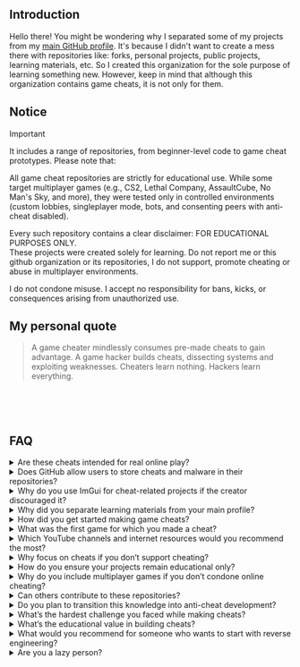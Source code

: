 ## Introduction
Hello there! You might be wondering why I separated some of my projects from my [main GitHub profile](https://github.com/pilot2254). It's because I didn't want to create a mess there with repositories like: forks, personal projects, public projects, learning materials, etc. So I created this organization for the sole purpose of learning something new. However, keep in mind that although this organization contains game cheats, it is not only for them.

## Notice
> [!IMPORTANT]
> It includes a range of repositories, from beginner-level code to game cheat prototypes. Please note that:
>
> All game cheat repositories are strictly for educational use. While some target multiplayer games (e.g., CS2, Lethal Company, AssaultCube, No Man's Sky, and more), they were tested only in controlled environments (custom lobbies, singleplayer mode, bots, and consenting peers with anti-cheat disabled).
>
> Every such repository contains a clear disclaimer: FOR EDUCATIONAL PURPOSES ONLY.<br />
> These projects were created solely for learning. Do not report me or this github organization or its repositories, I do not support, promote cheating or abuse in multiplayer environments.
>
> I do not condone misuse. I accept no responsibility for bans, kicks, or consequences arising from unauthorized use.

## My personal quote
> A game cheater mindlessly consumes pre-made cheats to gain advantage. A game hacker builds cheats, dissecting systems and exploiting weaknesses. Cheaters learn nothing. Hackers learn everything.

<!-- ========================================================================================================================================================================================================== -->
<!-- ================================================================================================ FAQ SECTION ============================================================================================= -->
<!-- ========================================================================================================================================================================================================== -->
<br><br><br>

## FAQ

<!-- ================================================================================================ FAQ ITEM ================================================================================================ -->
<details>
  
  <summary>Are these cheats intended for real online play?</summary>
  <br />
  No. Every single repository here is for educational use only.<br />
  I do not support, condone, or promote cheating in multiplayer environments.<br />
  All testing is done in controlled setups - private lobbies, bots, or with consenting peers.<br />
  If you misuse the code, that’s entirely on you.
  
---
</details>

<!-- ================================================================================================ FAQ ITEM ================================================================================================ -->
<details>
  
  <summary>Does GitHub allow users to store cheats and malware in their repositories?</summary>
  <br />
  This is how copilot replied to my GitHub support ticket:
  <br><br>
  <img src="./images/response-from-github-support.png" alt="response from github support">
  
---
</details>

<!-- ================================================================================================ FAQ ITEM ================================================================================================ -->
<details>
  <summary>Why do you use ImGui for cheat-related projects if the creator discouraged it?</summary>
  <br />
  This is a common concern, and it was also described directly in the <a href="https://github.com/ocornut/imgui/issues/1586">ImGui issue #1586</a>.<br />
  Here is ocornut's response to my question for context:
  <br><br>
  <img src="./images/response-from-ocornut.png" alt="Response from ocornut">
  <br><br>
  TL;DR, the maintainer clarified that the main issue is not about banning certain use cases, but about not providing support for cheat-related projects. Since my projects are strictly singleplayer, educational, and open-source, they don't fall under the problematic category.<br /> 
  But to respect creator's position, I do not request support for these projects often.

  ---
</details>


<!-- ================================================================================================ FAQ ITEM ================================================================================================ -->
<details>

  <summary>Why did you separate learning materials from your main profile?</summary>
  <br />
  Like I said before, It's because I didn't want to create a mess there with repositories like: forks, personal projects, public projects, learning materials, etc.
  
---

</details>
<!-- ================================================================================================ FAQ ITEM ================================================================================================ -->
<details>

  <summary>How did you get started making game cheats?</summary>
  <br />
  Since I was studying app development at home and game development at school, I wondered how I could combine these two subjects to learn something new. I searched for tutorials online and started learning Cheat Engine. After I learned the basics, I started combining it with dnSpy, and I'm currently on my way to combining it with C++.

---

</details>
<!-- ================================================================================================ FAQ ITEM ================================================================================================ -->
<details>

  <summary>What was the first game for which you made a cheat?</summary>
  <br />
  Obviously, it was the Cheat Engine tutorial 😅.<br />
  But, to be honest, I don't really remember what the first game I made cheats for was. I think it was GTFO

---
  
</details>
<!-- ================================================================================================ FAQ ITEM ================================================================================================ -->
<details>

  <summary>Which YouTube channels and internet resources would you recommend the most?</summary>
  <br />
  
  **General Development & Learning:**
  
  - [GitHub](https://github.com) - Explore open-source projects for inspiration and ideas, especially if you're unsure what to build.
  - [Build Your Own X](https://github.com/codecrafters-io/build-your-own-x) - A curated list of practical projects and tutorials you can implement yourself.
  - [cplusplus.com](https://cplusplus.com/) - Comprehensive C++ documentation and references.
  - [Unity Learn](https://learn.unity.com/) - Official Unity tutorials and learning paths.
  - [BroCode](https://www.youtube.com/@BroCodez) - High-quality, free coding tutorials covering multiple topics.
  - [TheCherno](https://www.youtube.com/@TheCherno) - In-depth C++ programming lectures.
  - [FreeCodeCamp's UE5 Tutorial](https://youtu.be/6UlU_FsicK8) - Extensive Unreal Engine 5 tutorial covering Blueprints, Materials, Level Design, and C++.
  - [FreeCodeCamp](https://www.freecodecamp.org/) - Broad range of free programming tutorials and courses.

  - [Jonathan Blow](https://www.youtube.com/@jblow888) - I put him here because he helped me with my lack of motivation, and inspired me in certain things
  
  **Game Hacking & Cheat Engine:**
  
  - [Swashed](https://www.youtube.com/@Swashed_) - Beginner-friendly Cheat Engine tutorials.
  - [Intigriti](https://www.youtube.com/@intigriti) - Another solid source for Cheat Engine beginners.
  - [GuidedHacking](https://www.youtube.com/@GuidedHacking) - Free YouTube tutorials plus paid content on their website.
  - [Cazz](https://www.youtube.com/@cazz) - Specialized in cheats for CS2, excellent content.
  - [manuroger](https://www.youtube.com/@manuroger112) - Some useful CS2 hacking videos; limited coverage.

---

</details>

<!-- ================================================================================================ FAQ ITEM ================================================================================================ -->
<details>
  
  <summary>Why focus on cheats if you don’t support cheating?</summary>
  <br />
  
  For me, it’s fun. While learning how to make cheats, I picked up a massive amount of knowledge in programming, reverse engineering, and general computer science. It’s not about gaining unfair advantage, it’s about learning how systems really work.
  
---
</details>

<!-- ================================================================================================ FAQ ITEM ================================================================================================ -->
<details>
  
  <summary>How do you ensure your projects remain educational only?</summary>
  <br />
  
  By intent and by practice. I don’t publish ready-to-use scripts for online abuse. Everything I push here is built with the mindset of learning and experimenting, not exploitation.
  
---

</details>

<!-- ================================================================================================ FAQ ITEM ================================================================================================ -->
<details>
  
  <summary>Why do you include multiplayer games if you don’t condone online cheating?</summary>
  <br />
  
  Because different games pose different challenges. Multiplayer titles often have protections and systems worth studying. Every multiplayer cheat I’ve built was tested only in controlled environments—bots, private lobbies, or with consenting friends. Never in live matchmaking.
  
---

</details>

<!-- ================================================================================================ FAQ ITEM ================================================================================================ -->
<details>
  
  <summary>Can others contribute to these repositories?</summary>
  <br />
  
  Yes. Even though this organization is primarily for my own learning, you’re welcome to open pull requests. If your contribution makes sense, I’ll be happy to merge it.
  
---
  
</details>

<!-- ================================================================================================ FAQ ITEM ================================================================================================ -->
<details>
  
  <summary>Do you plan to transition this knowledge into anti-cheat development?</summary>
  <br />
  
  I’ve thought about it. Right now, I don’t have the skills or resources to make a serious anti-cheat project. Maybe later. It’s a goal for the future.
  
---

</details>

<!-- ================================================================================================ FAQ ITEM ================================================================================================ -->
<details>
  
  <summary>What’s the hardest challenge you faced while making cheats?</summary>
  <br />
  
  Anticheat systems. Even the basic ones can wreck a beginner. I’m still at the beginner stage myself, and anticheat has always been the biggest wall.
  
---
  
</details>

<!-- ================================================================================================ FAQ ITEM ================================================================================================ -->
<details>
  
  <summary>What’s the educational value in building cheats?</summary>
  <br />
  
  Immense. Done properly, game hacking teaches memory management, assembly, reverse engineering, system internals, and practical problem-solving. It’s one of the most hands-on ways to dig into computer science.
  
---
  
</details>

<!-- ================================================================================================ FAQ ITEM ================================================================================================ -->
<details>
  
  <summary>What would you recommend for someone who wants to start with reverse engineering?</summary>
  <br />
  
  Begin with the basics. Complete the entire Cheat Engine tutorial that ships with CE. After that, take a very simple game like <a href="https://longbowgames.com/dxball2/">DXBall2</a> and build a basic cheat table. Crawl before you run.
  
---

</details>

<!-- ================================================================================================ FAQ ITEM ================================================================================================ -->
<details>
  
  <summary>Are you a lazy person?</summary>
  <br />
  
  Absolutely. I’m a certified procrastinator. Probably the laziest person alive. Somehow still managing to build this stuff anyway.
  
---
  
</details>

<!--
<details>

  <summary>text text text</summary>
  <br>
  text text text

---
  
</details>
-->
